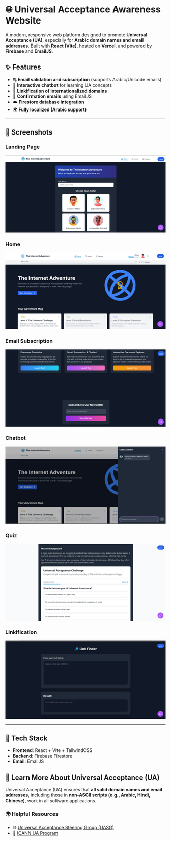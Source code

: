 # 🌐 Universal Acceptance Awareness Website

A modern, responsive web platform designed to promote **Universal Acceptance (UA)**, especially for **Arabic domain names and email addresses**. Built with **React (Vite)**, hosted on **Vercel**, and powered by **Firebase** and **EmailJS**.

## ✨ Features

- 🔠 **Email validation and subscription** (supports Arabic/Unicode emails)
- 💬 **Interactive chatbot** for learning UA concepts
- 🔗 **Linkification of internationalized domains**
- 📨 **Confirmation emails** using EmailJS
- ☁️ **Firestore database integration**
- 🌍 **Fully localized (Arabic support)**

---

## 📸 Screenshots

### Landing Page
![Landing Page](./images/user.png)

### Home 
![Chatbot](./images/home.png)

###  Email Subscription
![Email Subscription](./images//subscribe.png)

###  Chatbot
![Chatbot](./images/chatbot.png)

###  Quiz
![Chatbot](./images/quiz.png)

### Linkification
![Chatbot](./images/linkification.png)


---

## 🔧 Tech Stack

- **Frontend**: React + Vite + TailwindCSS
- **Backend**: Firebase Firestore
- **Email**: EmailJS

## 🧠 Learn More About Universal Acceptance (UA)

Universal Acceptance (UA) ensures that **all valid domain names and email addresses**, including those in **non-ASCII scripts (e.g., Arabic, Hindi, Chinese)**, work in all software applications.

### 🌍 Helpful Resources

- 🌐 [Universal Acceptance Steering Group (UASG)](https://uasg.tech)
- 🏢 [ICANN UA Program](https://www.icann.org/ua)
